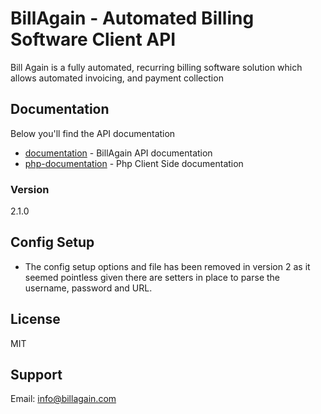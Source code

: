# BillAgain - Automated Billing Software Client API
Bill Again is a fully automated, recurring billing software solution which allows automated invoicing, and payment collection

## Documentation
Below you'll find the API documentation
  - [documentation] - BillAgain API documentation
  - [php-documentation] - Php Client Side documentation

### Version
2.1.0

## Config Setup
 - The config setup options and file has been removed in version 2 as it seemed pointless given there are setters in place to parse the username, password and URL.
  
## License
MIT

## Support
Email: <info@billagain.com>


[documentation]: <http://docs.billagain.com/developer>
[php-documentation]: <http://billagain.com>
